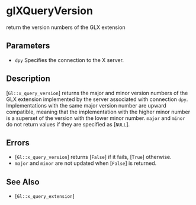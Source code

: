 # glXQueryVersion
return the version numbers of the GLX extension

## Parameters
- `dpy`
  Specifies the connection to the X server.

## Description
[`Gl::x_query_version`] returns the major and minor version numbers of
  the GLX extension implemented by the server associated with connection
  `dpy`. Implementations with the same major version number are upward
  compatible, meaning that the implementation with the higher minor
  number is a superset of the version with the lower minor number.
`major` and `minor` do not return values if they are specified as
  [`NULL`].

## Errors
- [`Gl::x_query_version`] returns [`False`] if it fails, [`True`]
  otherwise.
- `major` and `minor` are not updated when [`False`] is returned.

## See Also
- [`Gl::x_query_extension`]
